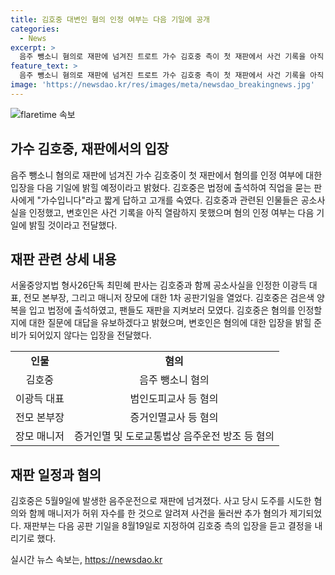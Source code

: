 ```yaml
---
title: 김호중 대변인 혐의 인정 여부는 다음 기일에 공개
categories:
  - News
excerpt: >
  음주 뺑소니 혐의로 재판에 넘겨진 트로트 가수 김호중 측이 첫 재판에서 사건 기록을 아직 열람하지 못했다며 혐의 인정 여부에 대한 입장을 다음 기일에 내놓겠다고 밝혔다. 다리를 절며 법정에 출석한 김씨의 직업을 물은 판사에 가수입니다라고 짧게 답하고 고개를 숙였으며, 재판부는 2차 공판기일을 오는 8월19일로 지정했다.
feature_text: >
  음주 뺑소니 혐의로 재판에 넘겨진 트로트 가수 김호중 측이 첫 재판에서 사건 기록을 아직 열람하지 못했다며 혐의 인정 여부에 대한 입장을 다음 기일에 내놓겠다고 밝혔다. 다리를 절며 법정에 출석한 김씨의 직업을 물은 판사에 가수입니다라고 짧게 답하고 고개를 숙였으며, 재판부는 2차 공판기일을 오는 8월19일로 지정했다.
image: 'https://newsdao.kr/res/images/meta/newsdao_breakingnews.jpg'
---
```


<p><img src="https://newsdao.kr/res/images/meta/newsdao_breakingnews.jpg" alt="flaretime 속보" /></p>

<h2 data-ke-size="size26">가수 김호중, 재판에서의 입장</h2>

<p data-ke-size="size16">음주 뺑소니 혐의로 재판에 넘겨진 가수 김호중이 첫 재판에서 혐의를 인정 여부에 대한 입장을 다음 기일에 밝힐 예정이라고 밝혔다. 김호중은 법정에 출석하여 직업을 묻는 판사에게 "가수입니다"라고 짧게 답하고 고개를 숙였다. 김호중과 관련된 인물들은 공소사실을 인정했고, 변호인은 사건 기록을 아직 열람하지 못했으며 혐의 인정 여부는 다음 기일에 밝힐 것이라고 전달했다.</p>

<h2 data-ke-size="size26">재판 관련 상세 내용</h2>

<p data-ke-size="size16">서울중앙지법 형사26단독 최민혜 판사는 김호중과 함께 공소사실을 인정한 이광득 대표, 전모 본부장, 그리고 매니저 장모에 대한 1차 공판기일을 열었다. 김호중은 검은색 양복을 입고 법정에 출석하였고, 팬들도 재판을 지켜보러 모였다. 김호중은 혐의를 인정할지에 대한 질문에 대답을 유보하겠다고 밝혔으며, 변호인은 혐의에 대한 입장을 밝힐 준비가 되어있지 않다는 입장을 전달했다.</p>

<table>
  <tr>
    <td style="text-align: center; height: 17px;"><b>인물</b></td>
    <td style="text-align: center; height: 17px;"><b>혐의</b></td>
  </tr>
  <tr>
    <td style="text-align: center; height: 17px;">김호중</td>
    <td style="text-align: center; height: 17px;">음주 뺑소니 혐의</td>
  </tr>
  <tr>
    <td style="text-align: center; height: 17px;">이광득 대표</td>
    <td style="text-align: center; height: 17px;">범인도피교사 등 혐의</td>
  </tr>
  <tr>
    <td style="text-align: center; height: 17px;">전모 본부장</td>
    <td style="text-align: center; height: 17px;">증거인멸교사 등 혐의</td>
  </tr>
  <tr>
    <td style="text-align: center; height: 17px;">장모 매니저</td>
    <td style="text-align: center; height: 17px;">증거인멸 및 도로교통법상 음주운전 방조 등 혐의</td>
  </tr>
</table>

<h2 data-ke-size="size26">재판 일정과 혐의</h2>

<p data-ke-size="size16">김호중은 5월9일에 발생한 음주운전으로 재판에 넘겨졌다. 사고 당시 도주를 시도한 혐의와 함께 매니저가 허위 자수를 한 것으로 알려져 사건을 둘러싼 추가 혐의가 제기되었다. 재판부는 다음 공판 기일을 8월19일로 지정하여 김호중 측의 입장을 듣고 결정을 내리기로 했다.</p>
실시간 뉴스 속보는, <a href="https://newsdao.kr" rel="dofollow">https://newsdao.kr</a>


